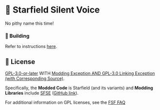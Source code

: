 # 📑 Starfield Silent Voice

No pithy name this time!

### 🔨 Building

Refer to instructions [here](https://github.com/gottyduke/SF_PluginTemplate).

## 📖 License

[GPL-3.0-or-later](COPYING) WITH [Modding Exception AND GPL-3.0 Linking Exception (with Corresponding Source)](EXCEPTIONS).

Specifically, the **Modded Code** is Starfield (and its variants) and **Modding Libraries** include [SFSE](https://sfse.silverlock.org/) ([GitHub link](https://github.com/ianpatt/sfse)).

For additional information on GPL licenses, see the [FSF FAQ](https://www.gnu.org/licenses/gpl-faq.en.html)
